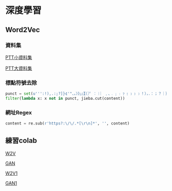 # 深度學習

## Word2Vec

### 資料集

[PTT小資料集](https://drive.google.com/open?id=1BT4h4-kzrtCS_52P2i7C1rlj1GZgEbs6)

[PTT大資料集](https://drive.google.com/open?id=15byko6d_9VJGPOW7DPAN8YiVsleRiURr)

### 標點符號去除

```python
punct = set(u''':!),.:;?]}¢'"、。〉》」』】〕〗〞︰︱︳﹐､﹒﹔﹕﹖﹗﹚﹜﹞！），．：；？｜｝︴︶︸︺︼︾﹀﹂﹄﹏､～￠々‖•·ˇˉ―--′’”([{£¥'"‵〈《「『【〔〖（［｛￡￥〝︵︷︹︻︽︿﹁﹃﹙﹛﹝（｛“‘-—_…~/ －＊➜■─★☆=@<>◉é''')
filter(lambda x: x not in punct, jieba.cut(content))
```

### 網址Regex

```python
content = re.sub(r'https?:\/\/.*[\r\n]*', '', content)
```

## 練習colab

[W2V](https://colab.research.google.com/drive/1Fv4P81sBs8Go_XGEo5FkfJESDjws066P)

[GAN](https://colab.research.google.com/drive/16nz1kgwK_gTR4ym6YlPv_Q65C35A_84q)

[W2V1](https://colab.research.google.com/drive/1CG5jxuIxVSPwsTQxx4cdzYG1Vm5FBauc)

[GAN1](https://colab.research.google.com/drive/1It_PjuxqeV4jWKyxOlLkJvgYvW2uUM0x)

